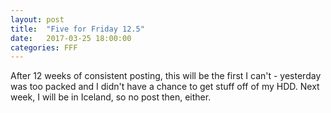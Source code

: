 ```yaml
---
layout: post
title:  "Five for Friday 12.5"
date:   2017-03-25 18:00:00
categories: FFF
---
```


After 12 weeks of consistent posting, this will be the first I can't - yesterday was too packed and I didn't have a chance to get stuff off of my HDD. Next week, I will be in Iceland, so no post then, either.
